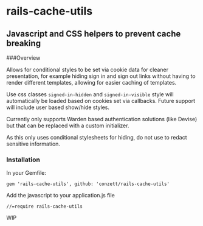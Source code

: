 # rails-cache-utils
## Javascript and CSS helpers to prevent cache breaking

###Overview

Allows for conditional styles to be set via cookie data for cleaner presentation, for example hiding sign in and sign out links without having to render different templates, allowing for easier caching of templates.

Use css classes `signed-in-hidden` and `signed-in-visible` style will automatically be loaded based on cookies set via callbacks. Future support will include user based show/hide styles.

Currently only supports Warden based authentication solutions (like Devise) but that can be replaced with a custom initializer.

As this only uses conditional stylesheets for hiding, do not use to redact sensitive information.

### Installation

In your Gemfile:

`gem 'rails-cache-utils', github: 'conzett/rails-cache-utils'`

Add the javascript to your application.js file

`//=require rails-cache-utils`

WIP
